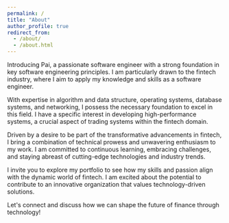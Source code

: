 ```yaml
---
permalink: /
title: "About"
author_profile: true
redirect_from: 
  - /about/
  - /about.html
---
```


Introducing Pai, a passionate software engineer with a strong foundation in key software engineering principles. I am particularly drawn to the fintech industry, where I aim to apply my knowledge and skills as a software engineer.

With expertise in algorithm and data structure, operating systems, database systems, and networking, I possess the necessary foundation to excel in this field. I have a specific interest in developing high-performance systems, a crucial aspect of trading systems within the fintech domain.

Driven by a desire to be part of the transformative advancements in fintech, I bring a combination of technical prowess and unwavering enthusiasm to my work. I am committed to continuous learning, embracing challenges, and staying abreast of cutting-edge technologies and industry trends.

I invite you to explore my portfolio to see how my skills and passion align with the dynamic world of fintech. I am excited about the potential to contribute to an innovative organization that values technology-driven solutions.

Let's connect and discuss how we can shape the future of finance through technology!
  

